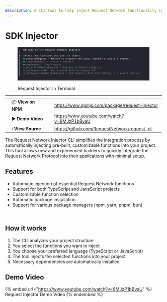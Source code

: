 ```yaml
---
description: A CLI tool to help inject Request Network functionality into projects
---
```


# SDK Injector

<figure><img src="../../../.gitbook/assets/CleanShot 2024-09-23 at 15.30.49 (1).png" alt="" width="563"><figcaption><p>Request Injector in Terminal</p></figcaption></figure>

<table data-view="cards"><thead><tr><th></th><th></th><th></th><th data-hidden data-card-target data-type="content-ref"></th></tr></thead><tbody><tr><td></td><td><span data-gb-custom-inline data-tag="emoji" data-code="1f4e6">📦</span> <strong>View on NPM</strong></td><td></td><td><a href="https://www.npmjs.com/package/request-injector">https://www.npmjs.com/package/request-injector</a></td></tr><tr><td></td><td><span data-gb-custom-inline data-tag="emoji" data-code="25b6">▶️</span> <strong>Demo Video</strong></td><td></td><td><a href="https://www.youtube.com/watch?v=8MJzP1bBvaU">https://www.youtube.com/watch?v=8MJzP1bBvaU</a></td></tr><tr><td></td><td><span data-gb-custom-inline data-tag="emoji" data-code="2139">ℹ️</span> <strong>View Source</strong></td><td></td><td><a href="https://github.com/RequestNetwork/request-cli">https://github.com/RequestNetwork/request-cli</a></td></tr></tbody></table>

The Request Network Injector CLI simplifies the integration process by automatically injecting pre-built, customizable functions into your project. This tool allows new and experienced builders to quickly integrate the Request Network Protocol into their applications with minimal setup.

## Features

* Automatic injection of essential Request Network functions
* Support for both TypeScript and JavaScript projects
* Customizable function selection
* Automatic package installation
* Support for various package managers (npm, yarn, pnpm, bun)

\
How it works
------------

1. The CLI analyzes your project structure
2. You select the functions you want to inject
3. You choose your preferred language (TypeScript or JavaScript)
4. The tool injects the selected functions into your project
5. Necessary dependencies are automatically installed

## Demo Video

{% embed url="https://www.youtube.com/watch?v=8MJzP1bBvaU" %}
Request Injector Demo Video
{% endembed %}
